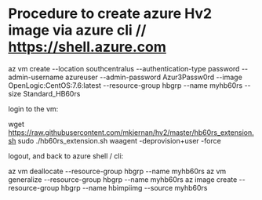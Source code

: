 # Procedure to create azure Hv2 image via azure cli // https://shell.azure.com 

az vm create --location southcentralus --authentication-type password --admin-username azureuser --admin-password Azur3Passw0rd --image OpenLogic:CentOS:7.6:latest --resource-group hbgrp --name myhb60rs --size Standard_HB60rs

login to the vm: 

wget https://raw.githubusercontent.com/mkiernan/hv2/master/hb60rs_extension.sh
sudo ./hb60rs_extension.sh
waagent -deprovision+user -force

logout, and back to azure shell / cli: 

az vm deallocate --resource-group hbgrp --name myhb60rs
az vm generalize --resource-group hbgrp --name myhb60rs
az image create --resource-group hbgrp --name hbimpiimg --source myhb60rs
